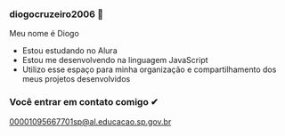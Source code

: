 ### diogocruzeiro2006 💙

Meu nome é Diogo 

- Estou estudando no Alura
- Estou me desenvolvendo na linguagem JavaScript
- Utilizo esse espaço para minha organização e compartilhamento dos meus projetos desenvolvidos

### Você entrar em contato comigo ✔

00001095667701sp@al.educacao.sp.gov.br



